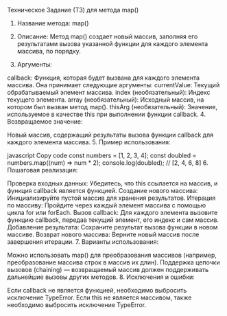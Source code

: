 Техническое Задание (ТЗ) для метода map()

1. Название метода: map()

2. Описание: Метод map() создает новый массив, заполняя его результатами вызова указанной функции для каждого элемента массива, по порядку.

3. Аргументы:

callback: Функция, которая будет вызвана для каждого элемента массива. Она принимает следующие аргументы:
currentValue: Текущий обрабатываемый элемент массива.
index (необязательный): Индекс текущего элемента.
array (необязательный): Исходный массив, на котором был вызван метод map().
thisArg (необязательный): Значение, используемое в качестве this при выполнении функции callback. 4. Возвращаемое значение:

Новый массив, содержащий результаты вызова функции callback для каждого элемента массива. 5. Пример использования:

javascript
Copy code
const numbers = [1, 2, 3, 4];
const doubled = numbers.map((num) => num \* 2);
console.log(doubled); // [2, 4, 6, 8] 6. Пошаговая реализация:

Проверка входных данных: Убедитесь, что this ссылается на массив, и функция callback является функцией.
Создание нового массива: Инициализируйте пустой массив для хранения результатов.
Итерация по массиву: Пройдите через каждый элемент массива с помощью цикла for или forEach.
Вызов callback: Для каждого элемента вызовите функцию callback, передав текущий элемент, его индекс и сам массив.
Добавление результата: Сохраните результат вызова функции в новом массиве.
Возврат нового массива: Верните новый массив после завершения итерации. 7. Варианты использования:

Можно использовать map() для преобразования массивов (например, преобразование массива строк в массив их длин).
Поддержка цепочки вызовов (chaining) — возвращаемый массив должен поддерживать дальнейшие вызовы других методов. 8. Исключения и ошибки:

Если callback не является функцией, необходимо выбросить исключение TypeError.
Если this не является массивом, также необходимо выбросить исключение TypeError.
